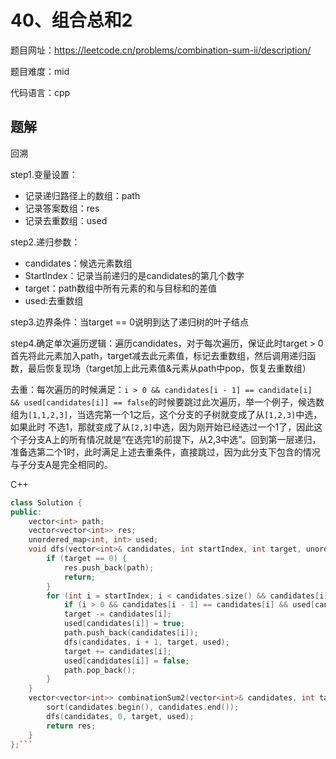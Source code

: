 # 40、组合总和2
题目网址：https://leetcode.cn/problems/combination-sum-ii/description/

题目难度：mid

代码语言：cpp
## 题解
回溯

step1.变量设置：
* 记录递归路径上的数组：path
* 记录答案数组：res
* 记录去重数组：used

step2.递归参数：
* candidates：候选元素数组
* StartIndex：记录当前递归的是candidates的第几个数字
* target：path数组中所有元素的和与目标和的差值
* used:去重数组

step3.边界条件：当target == 0说明到达了递归树的叶子结点

step4.确定单次遍历逻辑：遍历candidates，对于每次遍历，保证此时target > 0 首先将此元素加入path，target减去此元素值，标记去重数组，然后调用递归函数，最后恢复现场（target加上此元素值&元素从path中pop，恢复去重数组）

去重：每次遍历的时候满足：`i > 0 && candidates[i - 1] == candidate[i] && used[candidates[i]] == false`的时候要跳过此次遍历，举一个例子，候选数组为`[1,1,2,3]`，当选完第一个1之后，这个分支的子树就变成了从`[1,2,3]`中选，如果此时
不选1，那就变成了从`[2,3]`中选，因为刚开始已经选过一个1了，因此这个子分支A上的所有情况就是“在选完1的前提下，从2,3中选”。回到第一层递归，准备选第二个1时，此时满足上述去重条件，直接跳过，因为此分支下包含的情况与子分支A是完全相同的。

C++
```cpp
class Solution {
public:
    vector<int> path;
    vector<vector<int>> res;
    unordered_map<int, int> used;
    void dfs(vector<int>& candidates, int startIndex, int target, unordered_map<int, int> used) {
        if (target == 0) {
            res.push_back(path);
            return;
        }
        for (int i = startIndex; i < candidates.size() && candidates[i] <= target; i ++ ) {
            if (i > 0 && candidates[i - 1] == candidates[i] && used[candidates[i]] == false) continue;
            target -= candidates[i];
            used[candidates[i]] = true;
            path.push_back(candidates[i]);
            dfs(candidates, i + 1, target, used);
            target += candidates[i];
            used[candidates[i]] = false;
            path.pop_back();
        }
    }
    vector<vector<int>> combinationSum2(vector<int>& candidates, int target) {
        sort(candidates.begin(), candidates.end());
        dfs(candidates, 0, target, used);
        return res;
    }
};```
